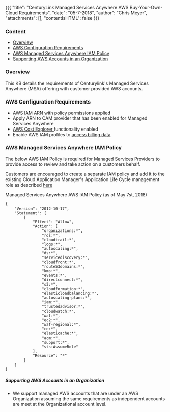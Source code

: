 {{{
    "title": "CenturyLink Managed Services Anywhere AWS Buy-Your-Own-Cloud Requirements", "date": "05-7-2018",
    "author": "Chris Meyer",
    "attachments": [],
    "contentIsHTML": false
}}}

### Content
* [Overview](#overview)
* [AWS Configuration Requirements](#aws-configuration-requirements)
* [AWS Managed Services Anywhere IAM Policy](#aws-managed-services-anywhere-iam-policy)
* [Supporting AWS Accounts in an Organization](#supporting-aws-accounts-in-an-organization)


### Overview  

This KB details the requirements of Centurylink's Managed Services Anywhere (MSA) offering with customer provided AWS accounts.

### AWS Configuration Requirements
* AWS IAM ARN with policy permissions applied
* Apply ARN to CAM provider that has been enabled for Managed Services Anywhere
* [AWS Cost Explorer ](https://docs.aws.amazon.com/awsaccountbilling/latest/aboutv2/cost-explorer-signup.html) functionality enabled
* Enable AWS IAM profiles to [access billing data](https://docs.aws.amazon.com/awsaccountbilling/latest/aboutv2/grantaccess.html)


### AWS Managed Services Anywhere IAM Policy
The below AWS IAM Policy is required for Managed Services Providers to provide access to review and take action on a customers behalf.

Customers are encouraged to create a separate IAM policy and add it to the existing Cloud Application Manager's Application Life Cycle management role as described [here](https://www.ctl.io/knowledge-base/cloud-application-manager/deploying-anywhere/using-your-aws-account/)

Managed Services Anywhere AWS IAM Policy (as of May 7st, 2018)
```
{
    "Version": "2012-10-17",
    "Statement": [
        {
            "Effect": "Allow",
            "Action": [
                "organizations:*",
                "rds:*",
                "cloudtrail:*",
                "logs:*",
                "autoscaling:*",
                "ds:*",
                "servicediscovery:*",
                "cloudfront:*",
                "route53domains:*",
                "kms:*",
                "events:*",
                "directconnect:*",
                "s3:*",
                "cloudformation:*",
                "elasticloadbalancing:*",
                "autoscaling-plans:*",
                "iam:*",
                "trustedadvisor:*",
                "cloudwatch:*",
                "waf:*",
                "ec2:*",
                "waf-regional:*",
                "ce:*",
                "elasticache:*",
                "acm:*",
                "support:*",
                "sts:AssumeRole"
            ],
            "Resource": "*"
        }
    ]
}
```


##### Supporting AWS Accounts in an Organization
* We support managed AWS accounts that are under an AWS Organization assuming the same requirements as independent accounts are meet at the Organizational account level.
